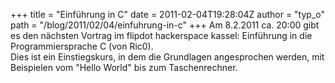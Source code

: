 +++
title = "Einführung in C"
date = 2011-02-04T19:28:04Z
author = "typ_o"
path = "/blog/2011/02/04/einfuhrung-in-c"
+++
Am 8.2.2011 ca. 20:00 gibt es den nächsten Vortrag im flipdot
hackerspace kassel: Einführung in die Programmiersprache C (von Ric0).  
Dies ist ein Einstiegskurs, in dem die Grundlagen angesprochen werden,
mit Beispielen vom "Hello World" bis zum Taschenrechner.
